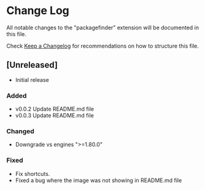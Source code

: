 # Change Log

All notable changes to the "packagefinder" extension will be documented in this file.

Check [Keep a Changelog](http://keepachangelog.com/) for recommendations on how to structure this file.

## [Unreleased]

- Initial release

### Added

- v0.0.2 Update README.md file
- v0.0.3 Update README.md file

### Changed

- Downgrade vs engines ">=1.80.0"

### Fixed

- Fix shortcuts.
- Fixed a bug where the image was not showing in README.md file
